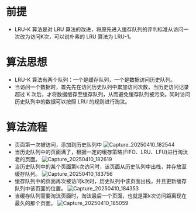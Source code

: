 # 前提
- LRU-K 算法是对 LRU 算法的改进，将原先进入缓存队列的评判标准从访问一次改为访问K次，可以说朴素的 LRU 算法为 LRU-1。
# 算法思想
- LRU-K 算法有两个队列：一个是缓存队列，一个是数据访问历史队列。
- 当访问一个数据时，首先先在访问历史队列中累加访问次数，当历史访问记录超过 K 次后，才将数据缓存至缓存队列，从而避免缓存队列被污染。同时访问历史队列中的数据可以按照 LRU 的规则进行淘汰。
# 算法流程
- 页面第一次被访问，添加到历史队列中
  ![Capture_20250410_182544](https://github.com/user-attachments/assets/b892d770-18f4-4511-9eb8-12903468148f)
- 当历史队列中的页面满了，根据一定的缓存策略(FIFO、LRU、LFU)进行淘汰老的页面。
  ![Capture_20250410_182619](https://github.com/user-attachments/assets/785e7ffe-2bda-4eb8-8931-6d1ec9f05133)
- 当历史队列中的某个页面第k次访问时，该页面从历史队列中出栈，并存放至缓存队列。
  ![Capture_20250410_183756](https://github.com/user-attachments/assets/96467e8d-2dbb-4c8a-9f70-74771c4b867d)
- 缓存队列中的页面再次被访问k次时，历史队列中该页面出栈，并且更新缓存队列中该页面的位置。
  ![Capture_20250410_184353](https://github.com/user-attachments/assets/20ee8ee2-c37d-40ce-94f6-b03b512d69a7)
- 当缓存队列需要淘汰页面时，淘汰最后一个页面，也就是第k次访问距离现在最久的那个页面。
  ![Capture_20250410_185059](https://github.com/user-attachments/assets/8e54aa5c-69bf-440f-bb09-d02ef471a867)



